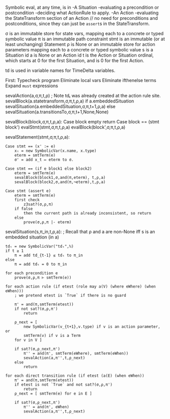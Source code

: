 Symbolic eval, at any time, is in
-A Situation
	-evaluating a precondition or postcondition
	-deciding what ActionRule to apply.
-An Action
	-evaluating the StateTransform section of an Action
	// no need for preconditions and postconditions, since they can just be `assert`s in the StateTransform.

σ is an immutable store for state vars, mapping each to a concrete or typed symbolic value
π is an immutable path constraint
stmt is an immutable (or at least unchanging) Statement
ρ is None or an immutable store for action parameters mapping each to a concrete or typed symbolic value
s is a Situation id
a is None or an Action id
t is the Action or Situation ordinal, which starts at 0 for the first Situation, and is 0 for the first Action.

td is used in variable names for TimeDelta variables.

First:
	Typecheck program
	Eliminate local vars
	Eliminate ifthenelse terms
	Expand `must` expressions


sevalAction(a,σ,π,t,ρ)
	; Note tdₜ was already created at the action rule site.
	sevalBlock(a.statetransform,σ,π,t,ρ,a)
	if a.embeddedSituation
		sevalSituation(a.embeddedSituation,σ,π,t+1,ρ,a)
	else
		sevalSituation(a.transitionsTo,σ,π,t+1,None,None)

sevalBlock(block,σ,π,t,ρ,a):
	Case block empty
		return
	Case block == (stmt block')
		evalStmt(stmt,σ,π,t,ρ,a)
		evalBlock(block',σ,π,t,ρ,a)

sevalStatement(stmt,σ,π,t,ρ,a):

	Case stmt == (x' := e)
		xₜ = new SymbolicVar(x.name, x.type)
		eterm = smtTerm(e)
		σ' = add x_t ↦ eterm to σ.

	Case stmt == (if e block1 else block2)
		eterm = smtTerm(e)
		sevalBlock(block1,σ,and(π,eterm), t,ρ,a)
		sevalBlock(block2,σ,and(π,¬eterm),t,ρ,a)

	Case stmt (assert e)
		eterm = smtTerm(e)
		first check
			z3sat?(σ,ρ,π)
		if false
			then the current path is already inconsistent, so return
		else
			prove(σ,ρ,π |- eterm)


sevalSituation(s,π_in,t,ρ,a):
	; Recall that ρ and a are non-None iff s is an embedded situation (in a)

	tdₜ = new SymbolicVar("tdₜ",ℕ)
	if t ≥ 1
		π = add td_{t-1} ≤ tdₜ to π_in
	else
		π = add tdₜ = 0 to π_in

	for each precondition e
		prove(σ,ρ,π ⊢ smtTerm(e))

	for each action rule (if etest (role may a(V) (where eWhere) (when eWhen)))
		; we pretend etest is `True` if there is no guard

		π' = and(π,smtTerm(etest))
		if not sat?(σ,ρ,π')
			return

		ρ_next = [
			new SymbolicVar(v_{t+1},v.type) if v is an action parameter, or
			smtTerm(v) if v is a Term
		for v in V ]

		if sat?(σ,ρ_next,π')
			π'' = and(π', smtTerm(eWhere), smtTerm(eWhen))
			sevalAction(a,π'',t,ρ_next)
		else
			return

	for each direct transition rule (if etest (a(E) (when eWhen))
		π' = and(π,smtTerm(etest))
		if etest is not `True` and not sat?(σ,ρ,π')
			return
		ρ_next = [ smtTerm(e) for e in E ]

		if sat?(σ,ρ_next,π')
			π'' = and(π', eWhen)
			sevalAction(a,π'',t,ρ_next)